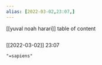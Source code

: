 ```yaml
---
alias: [2022-03-02,23:07,]
---
```

[[yuval noah harari]]
table of content
```toc
```

[[2022-03-02]] 23:07

```query
"=sapiens"
```